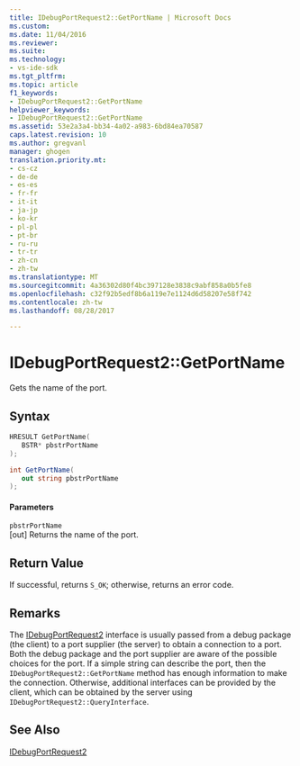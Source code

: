 ```yaml
---
title: IDebugPortRequest2::GetPortName | Microsoft Docs
ms.custom: 
ms.date: 11/04/2016
ms.reviewer: 
ms.suite: 
ms.technology:
- vs-ide-sdk
ms.tgt_pltfrm: 
ms.topic: article
f1_keywords:
- IDebugPortRequest2::GetPortName
helpviewer_keywords:
- IDebugPortRequest2::GetPortName
ms.assetid: 53e2a3a4-bb34-4a02-a983-6bd84ea70587
caps.latest.revision: 10
ms.author: gregvanl
manager: ghogen
translation.priority.mt:
- cs-cz
- de-de
- es-es
- fr-fr
- it-it
- ja-jp
- ko-kr
- pl-pl
- pt-br
- ru-ru
- tr-tr
- zh-cn
- zh-tw
ms.translationtype: MT
ms.sourcegitcommit: 4a36302d80f4bc397128e3838c9abf858a0b5fe8
ms.openlocfilehash: c32f92b5edf8b6a119e7e1124d6d58207e58f742
ms.contentlocale: zh-tw
ms.lasthandoff: 08/28/2017

---
```

# <a name="idebugportrequest2getportname"></a>IDebugPortRequest2::GetPortName
Gets the name of the port.  
  
## <a name="syntax"></a>Syntax  
  
```cpp  
HRESULT GetPortName(   
   BSTR* pbstrPortName  
);  
```  
  
```csharp  
int GetPortName(   
   out string pbstrPortName  
);  
```  
  
#### <a name="parameters"></a>Parameters  
 `pbstrPortName`  
 [out] Returns the name of the port.  
  
## <a name="return-value"></a>Return Value  
 If successful, returns `S_OK`; otherwise, returns an error code.  
  
## <a name="remarks"></a>Remarks  
 The [IDebugPortRequest2](../../../extensibility/debugger/reference/idebugportrequest2.md) interface is usually passed from a debug package (the client) to a port supplier (the server) to obtain a connection to a port. Both the debug package and the port supplier are aware of the possible choices for the port. If a simple string can describe the port, then the `IDebugPortRequest2::GetPortName` method has enough information to make the connection. Otherwise, additional interfaces can be provided by the client, which can be obtained by the server using `IDebugPortRequest2::QueryInterface`.  
  
## <a name="see-also"></a>See Also  
 [IDebugPortRequest2](../../../extensibility/debugger/reference/idebugportrequest2.md)
